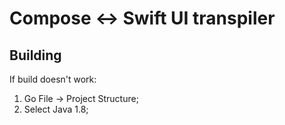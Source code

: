# Compose <-> Swift UI transpiler

## Building
If build doesn't work:
1. Go File -> Project Structure;
2. Select Java 1.8;